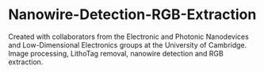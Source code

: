 # Nanowire-Detection-RGB-Extraction

Created with collaborators from the Electronic and Photonic Nanodevices and Low-Dimensional Electronics groups at the University of Cambridge. <br>
Image processing, LithoTag removal, nanowire detection and RGB extraction. 
